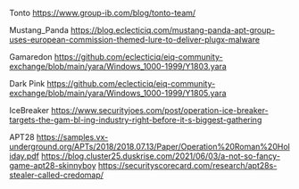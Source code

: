 Tonto
https://www.group-ib.com/blog/tonto-team/

Mustang_Panda
https://blog.eclecticiq.com/mustang-panda-apt-group-uses-european-commission-themed-lure-to-deliver-plugx-malware

Gamaredon
https://github.com/eclecticiq/eiq-community-exchange/blob/main/yara/Windows_1000-1999/Y1803.yara

Dark Pink
https://github.com/eclecticiq/eiq-community-exchange/blob/main/yara/Windows_1000-1999/Y1805.yara

IceBreaker
https://www.securityjoes.com/post/operation-ice-breaker-targets-the-gam-bl-ing-industry-right-before-it-s-biggest-gathering

APT28
https://samples.vx-underground.org/APTs/2018/2018.07.13/Paper/Operation%20Roman%20Holiday.pdf
https://blog.cluster25.duskrise.com/2021/06/03/a-not-so-fancy-game-apt28-skinnyboy
https://securityscorecard.com/research/apt28s-stealer-called-credomap/
